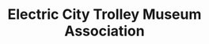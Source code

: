 ---
layout: repo
title: "Electric City Trolley Museum Association"
id: 14910
permalink: repos/14910/
---